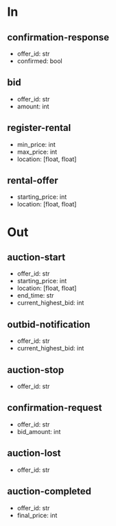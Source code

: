 # In

## confirmation-response
- offer_id: str
- confirmed: bool

## bid
- offer_id: str
- amount: int

<!-- DONE -->
## register-rental
- min_price: int
- max_price: int
- location: [float, float]

<!-- DONE -->
## rental-offer
- starting_price: int
- location: [float, float]

# Out

## auction-start
- offer_id: str
- starting_price: int
- location: [float, float]
- end_time: str
- current_highest_bid: int

## outbid-notification
- offer_id: str
- current_highest_bid: int

## auction-stop
- offer_id: str

## confirmation-request
- offer_id: str
- bid_amount: int

## auction-lost
- offer_id: str

## auction-completed
- offer_id: str
- final_price: int
